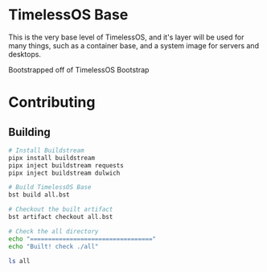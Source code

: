 # TimelessOS Base

This is the very base level of TimelessOS, and it's layer will be used for many things, such as a container base, and a system image for servers and desktops.

Bootstrapped off of TimelessOS Bootstrap

# Contributing

## Building
```bash
# Install Buildstream
pipx install buildstream
pipx inject buildstream requests
pipx inject buildstream dulwich

# Build TimelessOS Base
bst build all.bst

# Checkout the built artifact
bst artifact checkout all.bst

# Check the all directory
echo "=================================="
echo "Built! check ./all"

ls all
```